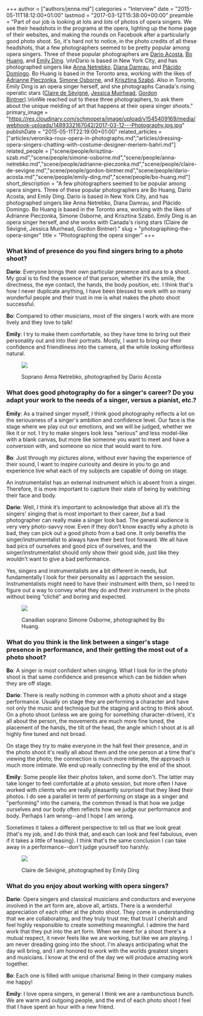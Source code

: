 +++
author = ["authors/jenna.md"]
categories = "Interview"
date = "2015-05-11T18:12:00+01:00"
lastmod = "2017-03-12T15:38:00+00:00"
preamble = "Part of our job is looking at lots and *lots* of photos of opera singers. We see their headshots in the programs at the opera, lighting up the home page of their websites, and making the rounds on Facebook after a particularly good photo shoot. So, it's hard not to notice, in the photo credits of all these headshots, that a few photographers seemed to be pretty popular among opera singers. Three of these popular photographers are [Dario Acosta](http://www.darioacosta.com/), [Bo Huang](http://www.bohuang.ca/), and [Emily Ding](http://www.emilydingphotography.com/). \n\nDario is based in New York City, and has photographed singers like [Anna Netrebko](/scene/people/anna-netrebko/), [Diana Damrau](/scene/people/diana-damrau/), and [Plácido Domingo](/scene/people/placido-domingo/). Bo Huang is based in the Toronto area, working with the likes of [Adrianne Pieczonka](/scene/people/adrianne-pieczonka/), [Simone Osborne](/scene/people/simone-osborne/), and [Krisztina Szabó](/scene/people/krisztina-szabo/). Also in Toronto, Emily Ding is an opera singer herself, and she photographs Canada's rising operatic stars ([Claire de Sévigné](/scene/people/claire-de-sevigne/), [Jessica Muirhead](/scene/people/jessica-muirhead/), [Gordon Bintner](/scene/people/gordon-bintner/)).\n\nWe reached out to these three photographers, to ask them about the unique melding of art that happens at their opera singer shoots."
primary_image = "https://res.cloudinary.com/schmopera/image/upload/v1545409169/media/webhook-uploads/1489332167042/2017-03-12---Photography.jpg.jpg"
publishDate = "2015-05-11T22:19:00+01:00"
related_articles = ["articles/veronika-roux-opera-in-photographs.md","articles/dressing-opera-singers-chatting-with-costume-designer-meriem-bahri.md"]
related_people = ["scene/people/krisztina-szab.md","scene/people/simone-osborne.md","scene/people/anna-netrebko.md","scene/people/adrianne-pieczonka.md","scene/people/claire-de-sevigne.md","scene/people/gordon-bintner.md","scene/people/dario-acosta.md","scene/people/emily-ding.md","scene/people/bo-huang.md"]
short_description = "A few photographers seemed to be popular among opera singers. Three of these popular photographers are Bo Huang, Dario Acosta, and Emily Ding. Dario is based in New York City, and has photographed singers like Anna Netrebko, Diana Damrau, and Plácido Domingo. Bo Huang is based in the Toronto area, working with the likes of Adrianne Pieczonka, Simone Osborne, and Krisztina Szabó. Emily Ding is an opera singer herself, and she works with Canada&#039;s rising stars (Claire de Sévigné, Jessica Muirhead, Gordon Bintner)."
slug = "photographing-the-opera-singer"
title = "Photographing the opera singer"
+++

### What kind of presence do you find singers bring to a photo shoot? 

**Dario**: Everyone brings their own particular presence and aura to a shoot. My goal is to find the essence of that person, whether it’s the smile, the directness, the eye contact, the hands, the body position, etc. I think that's how I never duplicate anything, I have been blessed to work with so many wonderful people and their trust in me is what makes the photo shoot successful.

**Bo**: Compared to other musicians, most of the singers I work with are more lively and they love to talk!

**Emily**: I try to make them comfortable, so they have time to bring out their personality out and into their portraits. Mostly, I want to bring our their confidence and friendliness into the camera, all the while looking effortless natural. 

<figure data-type="image">

![](https://res.cloudinary.com/schmopera/image/upload/v1545409169/media/webhook-uploads/1431379164757/Anna-Netrebko-by-Dario-Acosta-3.jpg.jpg)
<figcaption>Soprano Anna Netrebko, photographed by Dario Acosta</figcaption>
</figure>

### What does good photography do for a singer's career? Do you adapt your work to the needs of a singer, versus a pianist, etc.? 

**Emily**: As a trained singer myself, I think good photography reflects a lot on the seriousness of a singer's ambition and confidence level. Our face is the stage where we play out our emotions, and we will be judged, whether we like it or not. I try to make singers look less "serious" and less model-like with a blank canvas, but more like someone you want to meet and have a conversion with, and someone so nice that would want to hire.
 
**Bo**: Just through my pictures alone, without ever having the experience of their sound, I want to inspire curiosity and desire in you to go and experience live what each of my subjects are capable of doing on stage.
 
An instrumentalist has an external instrument which is absent from a singer. Therefore, it is more important to capture their state of being by watching their face and body.

**Dario**: Well, I think it’s important to acknowledge that above all it’s the singers' singing that is most important to their career, *but* a bad photographer can really make a singer look bad. The general audience is very very photo-savvy now. Even if they don’t know exactly why a photo is bad, they can pick out a good photo from a bad one. It only benefits the singer/instrumentalist to always have their best foot forward. We all have bad pics of ourselves and good pics of ourselves, and the singer/instrumentalist should only show their good side, just like they wouldn’t want to give a bad performance. 

Yes, singers and instrumentalists are a bit different in needs, but fundamentally I look for their personality as I approach the session. Instrumentalists might need to have their instrument with them, so I need to figure out a way to convey what they do and their instrument in the photo without being “cliché” and boring and expected. 

<figure data-type="image">

![](https://res.cloudinary.com/schmopera/image/upload/v1545409169/media/webhook-uploads/1431367668161/osborne4.jpg.jpg)
<figcaption> Canadian soprano Simone Osborne, photographed by Bo Huang.</figcaption>
</figure>

### What do you think is the link between a singer's stage presence in performance, and their getting the most out of a photo shoot?

**Bo**: A singer is most confident when singing. What I look for in the photo shoot is that same confidence and presence which can be hidden when they are off stage.

**Dario**: There is really nothing in common with a photo shoot and a stage performance. Usually on stage they are performing a character and have not only the music and technique but the staging and acting to think about. On a photo shoot (unless we are going for something character-driven), it's all about the person, the movements are much more fine tuned, the placement of the hands, the tilt of the head, the angle which I shoot at is all highly fine tuned and not broad. 

On stage they try to make everyone in the hall feel their presence, and in the photo shoot it's really all about them and the one person at a time that's viewing the photo; the connection is much more intimate, the approach is much more intimate. We end up really connecting by the end of the shoot. 

**Emily**: Some people like their photos taken, and some don't. The latter may take longer to feel comfortable at a photo session, but more often I have worked with clients who are really pleasantly surprised that they liked their photos. I do see a parallel in term of performing on stage as a singer and "performing" into the camera, the common thread is that how we judge ourselves and our body often reflects how we judge our performance and body. Perhaps I am wrong--and I hope I am wrong. 

Sometimes it takes a different perspective to tell us that we look great (that's my job, and I do think that, and each can look and feel fabulous, even if it takes a little of teasing). I think that's the same conclusion I can take away in a performance--don't judge yourself too harshly. 

<figure data-type="image">

![](https://res.cloudinary.com/schmopera/image/upload/v1545409169/media/webhook-uploads/1431368606439/ClaireEmilyDing.jpg.jpg)
<figcaption>Claire de Sévigné, photographed by Emily Ding</figcaption>
</figure>

### What do you enjoy about working with opera singers? 

**Dario**: Opera singers and classical musicians and conductors and everyone involved in the art form are, above all, artists. There is a wonderful appreciation of each other at the photo shoot. They come in understanding that we are collaborating, and they truly trust me; that trust I cherish and feel highly responsible to create something meaningful. I admire the hard work that they put into the art form. When we meet for a shoot there's a mutual respect, it never feels like we are working, but like we are playing. I am never dreading going into the shoot. I'm always anticipating what the day will bring, and I am honored to work with the worlds greatest singers and musicians. I know at the end of the day we will produce amazing work together. 

**Bo**: Each one is filled with unique charisma! Being in their company makes me happy!

**Emily**: I love opera singers, in general I think we are a rambunctious bunch. We are warm and outgoing people, and the end of each photo shoot I feel that I have spent an hour with a new friend. 

